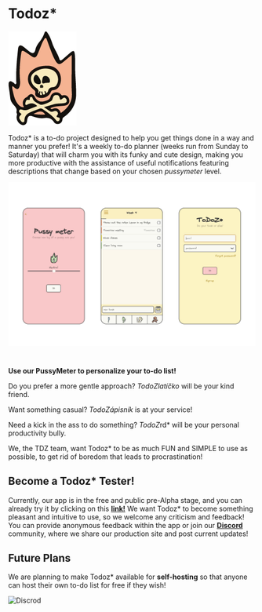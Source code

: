 
# Todoz*
![Logo](/Images/Logo.png)

Todoz* is a to-do project designed to help you get things done in a way and manner you prefer! It's a weekly to-do planner (weeks run from Sunday to Saturday) that will charm you with its funky and cute design, making you more productive with the assistance of useful notifications featuring descriptions that change based on your chosen *pussymeter* level.

![Showcase](/Images/Showcase.png)

#

**Use our PussyMeter to personalize your to-do list!**

Do you prefer a more gentle approach? *TodoZlatíčko* will be your kind friend.

Want something casual? *TodoZápisník* is at your service!

Need a kick in the ass to do something? *TodoZ*rd* will be your personal productivity bully.

We, the TDZ team, want Todoz* to be as much FUN and SIMPLE to use as possible, to get rid of boredom that leads to procrastination!

## Become a Todoz* Tester!

Currently, our app is in the free and public pre-Alpha stage, and you can already try it by clicking on this **[link!](https://todoz.gfapp.eu/)** We want Todoz* to become something pleasant and intuitive to use, so we welcome any criticism and feedback! You can provide anonymous feedback within the app or join our **[Discord](https://discord.gg/cP9Xa5TcuX)** community, where we share our production site and post current updates!
## Future Plans
We are planning to make Todoz* available for **self-hosting** so that anyone can host their own to-do list for free if they wish!

![Discrod](/Images/Discrod.png)


